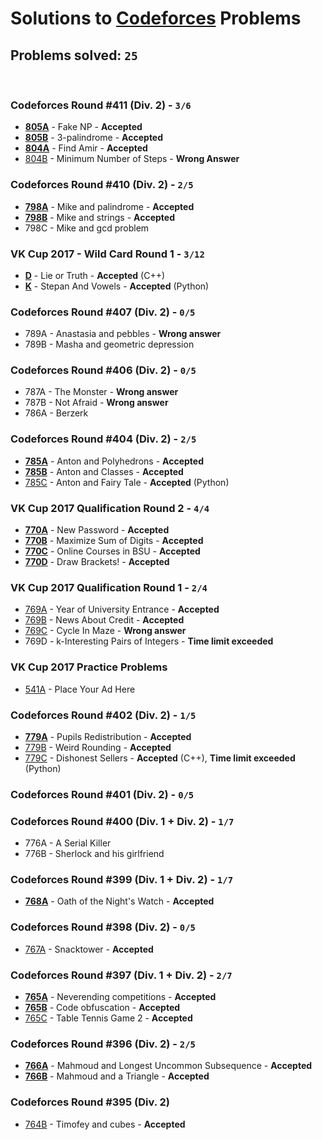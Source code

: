 # Solutions to [Codeforces](http://codeforces.com) Problems
## Problems solved: `25`

<br>

### Codeforces Round #411 (Div. 2) - `3/6`
- **[805A](https://github.com/k0syan/Codeforces/tree/master/805A)** - Fake NP - **Accepted**
- **[805B](https://github.com/k0syan/Codeforces/tree/master/805B)** - 3-palindrome - **Accepted**
- **[804A](https://github.com/k0syan/Codeforces/tree/master/804A)** - Find Amir - **Accepted**
- [804B](https://github.com/k0syan/Codeforces/tree/master/804B) - Minimum Number of Steps - **Wrong Answer**

### Codeforces Round #410 (Div. 2) - `2/5`
- **[798A](https://github.com/k0syan/Codeforces/tree/master/798A)** - Mike and palindrome - **Accepted**
- **[798B](https://github.com/k0syan/Codeforces/tree/master/798B)** - Mike and strings - **Accepted**
- 798C - Mike and gcd problem

### VK Cup 2017 - Wild Card Round 1 - `3/12`
- **[D](https://github.com/k0syan/Codeforces/tree/master/VK%20Cup%202017%20-%20Wild%20Card%20Round%201)** - Lie or Truth - **Accepted** (C++)
- **[K](https://github.com/k0syan/Codeforces/tree/master/VK%20Cup%202017%20-%20Wild%20Card%20Round%201)** - Stepan And Vowels - **Accepted** (Python)

### Codeforces Round #407 (Div. 2) - `0/5`
- 789A - Anastasia and pebbles - **Wrong answer**
- 789B - Masha and geometric depression

### Codeforces Round #406 (Div. 2) - `0/5`
- 787A - The Monster - **Wrong answer**
- 787B - Not Afraid - **Wrong answer**
- 786A - Berzerk

### Codeforces Round #404 (Div. 2) - `2/5`
- **[785A](https://github.com/k0syan/Codeforces/tree/master/785A)** - Anton and Polyhedrons - **Accepted**
- **[785B](https://github.com/k0syan/Codeforces/tree/master/785B)** - Anton and Classes - **Accepted**
- [785C](https://github.com/k0syan/Codeforces/tree/master/785C) - Anton and Fairy Tale - **Accepted** (Python)

### VK Cup 2017 Qualification Round 2 - `4/4`
- **[770A](https://github.com/k0syan/Codeforces/tree/master/VK-Cup%20Qualification%202)** - New Password - **Accepted**
- **[770B](https://github.com/k0syan/Codeforces/tree/master/VK-Cup%20Qualification%202)** - Maximize Sum of Digits - **Accepted**
- **[770C](https://github.com/k0syan/Codeforces/tree/master/VK-Cup%20Qualification%202)** - Online Courses in BSU - **Accepted**
- **[770D](https://github.com/k0syan/Codeforces/tree/master/VK-Cup%20Qualification%202)** - Draw Brackets! - **Accepted**

### VK Cup 2017 Qualification Round 1 - `2/4`
- [769A](https://github.com/k0syan/Codeforces/tree/master/VK-Cup%20Qualification%201) - Year of University Entrance - **Accepted**
- [769B](https://github.com/k0syan/Codeforces/tree/master/VK-Cup%20Qualification%201) - News About Credit - **Accepted**
- [769C](https://github.com/k0syan/Codeforces/tree/master/769C) - Cycle In Maze - **Wrong answer**
- 769D - k-Interesting Pairs of Integers - **Time limit exceeded**

### VK Cup 2017 Practice Problems
- [541A](https://github.com/k0syan/Codeforces/tree/master/779A) - Place Your Ad Here

### Codeforces Round #402 (Div. 2) - `1/5`
- **[779A](https://github.com/k0syan/Codeforces/tree/master/779A)** - Pupils Redistribution - **Accepted**
- [779B](https://github.com/k0syan/Codeforces/tree/master/779B) - Weird Rounding - **Accepted**
- [779C](https://github.com/k0syan/Codeforces/tree/master/779C) - Dishonest Sellers - **Accepted** (C++), **Time limit exceeded** (Python)

### Codeforces Round #401 (Div. 2) - `0/5`

### Codeforces Round #400 (Div. 1 + Div. 2) - `1/7`
- 776A - A Serial Killer
- 776B - Sherlock and his girlfriend

### Codeforces Round #399 (Div. 1 + Div. 2) - `1/7`
- **[768A](https://github.com/k0syan/Codeforces/tree/master/768A)** - Oath of the Night's Watch - **Accepted**

### Codeforces Round #398 (Div. 2) - `0/5`
- [767A](https://github.com/k0syan/Codeforces/tree/master/767A) - Snacktower - **Accepted**

### Codeforces Round #397 (Div. 1 + Div. 2) - `2/7`
- **[765A](https://github.com/k0syan/Codeforces/tree/master/765A)** - Neverending competitions - **Accepted**
- **[765B](https://github.com/k0syan/Codeforces/tree/master/765B)** - Code obfuscation - **Accepted**
- [765C](https://github.com/k0syan/Codeforces/tree/master/765C) - Table Tennis Game 2 - **Accepted**

### Codeforces Round #396 (Div. 2) - `2/5`
- **[766A](https://github.com/k0syan/Codeforces/tree/master/766A)** - Mahmoud and Longest Uncommon Subsequence - **Accepted**
- **[766B](https://github.com/k0syan/Codeforces/tree/master/766B)** - Mahmoud and a Triangle - **Accepted**

### Codeforces Round #395 (Div. 2)
- [764B](https://github.com/k0syan/Codeforces/tree/master/764B) - Timofey and cubes - **Accepted**

